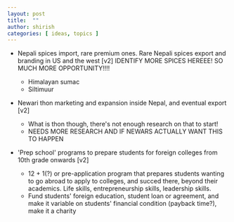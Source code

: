```yaml
---
layout: post
title:  ""
author: shirish
categories: [ ideas, topics ]
---
```




* Nepali spices import, rare premium ones. Rare Nepali spices export and branding in US and the west [v2]
  IDENTIFY MORE SPICES HEREEE! SO MUCH MORE OPPORTUNITY!!!!
  * Himalayan sumac
  * Siltimuur

* Newari thon marketing and expansion inside Nepal, and eventual export [v2]
  * What is thon though, there's not enough research on that to start!
  * NEEDS MORE RESEARCH AND IF NEWARS ACTUALLY WANT THIS TO HAPPEN

* 'Prep school' programs to prepare students for foreign colleges from 10th grade onwards [v2]
  * 12 + 1(?) or pre-application program that prepares students wanting to go abroad to apply to colleges, and succed there, beyond their academics. Life skills, entrepreneurship skills, leadership skills.
  * Fund students' foreign education, student loan or agreement, and make it variable on students' financial condition (payback time?), make it a charity
